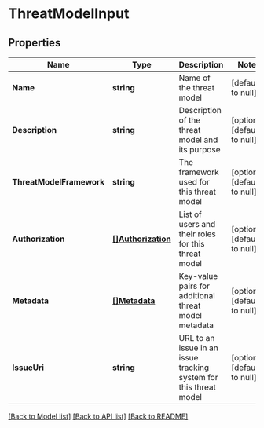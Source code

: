 # ThreatModelInput

## Properties
Name | Type | Description | Notes
------------ | ------------- | ------------- | -------------
**Name** | **string** | Name of the threat model | [default to null]
**Description** | **string** | Description of the threat model and its purpose | [optional] [default to null]
**ThreatModelFramework** | **string** | The framework used for this threat model | [optional] [default to null]
**Authorization** | [**[]Authorization**](Authorization.md) | List of users and their roles for this threat model | [optional] [default to null]
**Metadata** | [**[]Metadata**](Metadata.md) | Key-value pairs for additional threat model metadata | [optional] [default to null]
**IssueUri** | **string** | URL to an issue in an issue tracking system for this threat model | [optional] [default to null]

[[Back to Model list]](../README.md#documentation-for-models) [[Back to API list]](../README.md#documentation-for-api-endpoints) [[Back to README]](../README.md)

